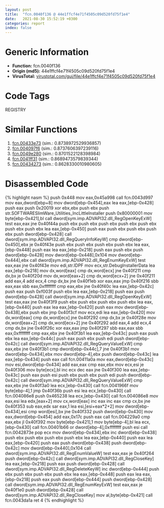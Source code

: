 ```yaml
---
layout: post
title:  "fcn.0040f136 @ 44e1ffcf4e71f4505c09d520fd75f1e4"
date:   2021-08-30 15:52:19 +0300
categories: report
index: false
---
```


# Generic Information
- **Function:** fcn.0040f136
- **Origin (md5):** 44e1ffcf4e71f4505c09d520fd75f1e4
- **VirusTotal:** [virustotal.com/gui/file/44e1ffcf4e71f4505c09d520fd75f1e4][virustotal_ref]

# Code Tags
<span class="tag" id="REGISTRY">REGISTRY</span>


# Similar Functions

1. [fcn.00433e73][similar_1_ref] (sim.: 0.8738972529936857)
2. [fcn.004097f6][similar_2_ref] (sim.: 0.8737606397239116)
3. [fcn.0049e280][similar_3_ref] (sim.: 0.8701522128398984)
4. [fcn.0041ff31][similar_4_ref] (sim.: 0.8689473579839344)
5. [fcn.00434273][similar_5_ref] (sim.: 0.8628330010980605)


# Disassembled Code

{% highlight nasm %}
push 0x448
mov eax,0x45a998
call fcn.0043d997
mov eax,dword[ebp+8]
mov dword[ebp-0x454],eax
lea eax,[ebp-0x428]
push eax
push 0x20019
xor ebx,ebx
push ebx
push str.SOFTWARESlimWare_Utilities_IncLittleInstaller
push 0x80000001
mov byte[ebp-0x421],bl
call dword[sym.imp.ADVAPI32.dll_RegOpenKeyExW]
test eax,eax
jne 0x40f44a
push ebx
push ebx
push ebx
push ebx
push ebx
push ebx
push ebx
lea eax,[ebp-0x450]
push eax
push ebx
push ebx
push ebx
push dword[ebp-0x428]
call dword[sym.imp.ADVAPI32.dll_RegQueryInfoKeyW]
cmp dword[ebp-0x450],ebx
je 0x40f43e
push ebx
push ebx
push ebx
push ebx
lea eax,[ebp-0x448]
push eax
lea eax,[ebp-0x218]
push eax
push ebx
push dword[ebp-0x428]
mov dword[ebp-0x448],0x104
mov dword[ebp-0x444],ebx
call dword[sym.imp.ADVAPI32.dll_RegEnumKeyExW]
test eax,eax
jne 0x40f43e
mov edi,str.IDPF
mov ecx,str.DebugInstallerData
lea eax,[ebp-0x218]
mov dx,word[eax]
cmp dx,word[ecx]
jne 0x40f211
cmp dx,bx
je 0x40f20d
mov dx,word[eax+2]
cmp dx,word[ecx+2]
jne 0x40f211
add eax,4
add ecx,4
cmp dx,bx
jne 0x40f1eb
xor eax,eax
jmp 0x40f216
sbb eax,eax
sbb eax,0xffffffff
cmp eax,ebx
jne 0x40f40c
lea eax,[ebp-0x42c]
push eax
push 0xf003f
push ebx
lea eax,[ebp-0x218]
push eax
push dword[ebp-0x428]
call dword[sym.imp.ADVAPI32.dll_RegOpenKeyExW]
test eax,eax
jne 0x40f3f9
push ebx
push ebx
push ebx
push ebx
lea eax,[ebp-0x440]
push eax
lea eax,[ebp-0x420]
push eax
mov dword[ebp-0x438],ebx
push ebx
jmp 0x40f3cf
mov ecx,edi
lea eax,[ebp-0x420]
mov dx,word[eax]
cmp dx,word[ecx]
jne 0x40f292
cmp dx,bx
je 0x40f28e
mov dx,word[eax+2]
cmp dx,word[ecx+2]
jne 0x40f292
add eax,4
add ecx,4
cmp dx,bx
jne 0x40f26c
xor eax,eax
jmp 0x40f297
sbb eax,eax
sbb eax,0xffffffff
cmp eax,ebx
jne 0x40f3b1
lea eax,[ebp-0x43c]
push eax
push ebx
lea eax,[ebp-0x44c]
push eax
push ebx
push edi
push dword[ebp-0x42c]
call dword[sym.imp.ADVAPI32.dll_RegQueryValueExW]
cmp eax,ebx
jne 0x40f3b1
cmp dword[ebp-0x44c],7
jne 0x40f3b1
mov dword[ebp-0x434],ebx
mov dword[ebp-4],ebx
push dword[ebp-0x43c]
lea eax,[ebp-0x434]
push eax
call fcn.00411a0a
mov eax,dword[ebp-0x43c]
mov esi,dword[ebp-0x434]
add eax,eax
cmp eax,ebx
mov ecx,esi
je 0x40f306
mov byte[ecx],bl
inc ecx
dec eax
jne 0x40f300
lea eax,[ebp-0x43c]
push eax
push esi
push ebx
push ebx
push edi
push dword[ebp-0x42c]
call dword[sym.imp.ADVAPI32.dll_RegQueryValueExW]
cmp eax,ebx
jne 0x40f3a0
lea ecx,[ebp-0x430]
call fcn.0041966f
mov byte[ebp-4],1
jmp 0x40f36b
push esi
lea ecx,[ebp-0x430]
call fcn.004086e8
push 0x465238
lea ecx,[ebp-0x430]
call fcn.004086e8
mov eax,esi
lea edx,[eax+2]
mov cx,word[eax]
inc eax
inc eax
cmp cx,bx
jne 0x40f353
sub eax,edx
sar eax,1
lea esi,[esi+eax*2+2]
mov dword[ebp-0x434],esi
cmp word[esi],bx
jne 0x40f332
push dword[ebp-0x430]
mov eax,dword[ebp-0x454]
add eax,0x17c
push eax
call fcn.004229a0
cmp eax,ebx
jl 0x40f392
mov byte[ebp-0x421],1
mov byte[ebp-4],bl
lea ecx,[ebp-0x430]
call fcn.00401b66
or dword[ebp-4],0xffffffff
push esi
call fcn.0042873e
pop ecx
mov dword[ebp-0x434],ebx
inc dword[ebp-0x438]
push ebx
push ebx
push ebx
push ebx
lea eax,[ebp-0x440]
push eax
lea eax,[ebp-0x420]
push eax
push dword[ebp-0x438]
push dword[ebp-0x42c]
mov dword[ebp-0x440],0x104
call dword[sym.imp.ADVAPI32.dll_RegEnumValueW]
test eax,eax
je 0x40f264
push dword[ebp-0x42c]
call dword[sym.imp.ADVAPI32.dll_RegCloseKey]
lea eax,[ebp-0x218]
push eax
push dword[ebp-0x428]
call dword[sym.imp.ADVAPI32.dll_RegDeleteKeyW]
inc dword[ebp-0x444]
push ebx
push ebx
push ebx
push ebx
lea eax,[ebp-0x448]
push eax
lea eax,[ebp-0x218]
push eax
push dword[ebp-0x444]
push dword[ebp-0x428]
call dword[sym.imp.ADVAPI32.dll_RegEnumKeyExW]
test eax,eax
je 0x40f1e0
push dword[ebp-0x428]
call dword[sym.imp.ADVAPI32.dll_RegCloseKey]
mov al,byte[ebp-0x421]
call fcn.0043da1a
ret 4
{% endhighlight %}


[similar_1_ref]: /report/fcn.00433e73@418e0921f3a9bd4f5bc0dcc59623b5a1
[similar_2_ref]: /report/fcn.004097f6@418e0921f3a9bd4f5bc0dcc59623b5a1
[similar_3_ref]: /report/fcn.0049e280@3e981d1767f44f5fe2446a49ffe52f4e
[similar_4_ref]: /report/fcn.0041ff31@7b00dd8f2abf54a73bfb09681334ff78
[similar_5_ref]: /report/fcn.00434273@418e0921f3a9bd4f5bc0dcc59623b5a1
[virustotal_ref]: https://www.virustotal.com/gui/file/44e1ffcf4e71f4505c09d520fd75f1e4
